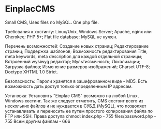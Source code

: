 EinplacCMS
==========

Small CMS, Uses files no MySQL. One php file.


Требования к хостингу:
    Linux/Unix, Windows Server;
    Apache, nginx или Cherokee;
    PHP 5+;
    Flat file database;
    MySQL не нужен.


Перечень возможностей:
    Создание новых страниц;
    Редактирование страниц;
    Поддержка шаблонов;
    Возможность редактирования Title, meta keywords, meta description для каждой отдельной страницы;
    Встроенный wysiwyg редактор;
    Мультиязычность;
    Локализации;
    Загрузка файлов;
    Изменение размеров изображений;
    Charset UTF-8;
    Doctype XHTML 1.0 Strict.


Безопасность:
    Пароли хранятся в зашифрованном виде - MD5.
    Есть возможность дать доступ только определенным IP адресам.


Установка:
    Установить "Einplac CMS" возможно на любой Linux, Windows хостинг. Так же следует отметить, CMS состоит всего из нескольких файлов и не нуждается в СУБД (MySQL), что позволяет устанавливать и переносить ее путем простого копирования файла по FTP или SSH.
    Права доступа chmod:
        index.php - 755
        files/password.php - 755
        Всем другим файлам - 666
    
